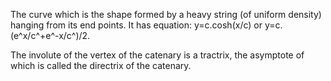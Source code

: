 The curve which is the shape formed by a heavy string (of uniform
density) hanging from its end points. It has equation: y=c.cosh(x/c) or
y=c.(e^x/c^+e^-x/c^)/2.

The involute of the vertex of the catenary is a tractrix, the asymptote
of which is called the directrix of the catenary.
